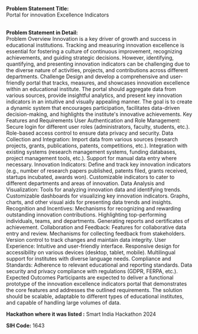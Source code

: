 **Problem Statement Title:**<br>
Portal for innovation Excellence Indicators
<br><br>

**Problem Statement in Detail:**<br>
Problem Overview Innovation is a key driver of growth and success in educational institutions. Tracking and measuring innovation excellence is essential for fostering a culture of continuous improvement, recognizing achievements, and guiding strategic decisions. However, identifying, quantifying, and presenting innovation indicators can be challenging due to the diverse nature of activities, projects, and contributions across different departments. Challenge Design and develop a comprehensive and user-friendly portal that tracks, measures, and showcases innovation excellence within an educational institute. The portal should aggregate data from various sources, provide insightful analytics, and present key innovation indicators in an intuitive and visually appealing manner. The goal is to create a dynamic system that encourages participation, facilitates data-driven decision-making, and highlights the institute's innovative achievements. Key Features and Requirements User Authentication and Role Management: Secure login for different user roles (administrators, faculty, students, etc.). Role-based access control to ensure data privacy and security. Data Collection and Integration: Import data from various sources (research projects, grants, publications, patents, competitions, etc.). Integration with existing systems (research management systems, funding databases, project management tools, etc.). Support for manual data entry where necessary. Innovation Indicators: Define and track key innovation indicators (e.g., number of research papers published, patents filed, grants received, startups incubated, awards won). Customizable indicators to cater to different departments and areas of innovation. Data Analysis and Visualization: Tools for analyzing innovation data and identifying trends. Customizable dashboards for visualizing key innovation indicators. Graphs, charts, and other visual aids for presenting data trends and insights. Recognition and Incentives: Mechanisms for recognizing and rewarding outstanding innovation contributions. Highlighting top-performing individuals, teams, and departments. Generating reports and certificates of achievement. Collaboration and Feedback: Features for collaborative data entry and review. Mechanisms for collecting feedback from stakeholders. Version control to track changes and maintain data integrity. User Experience: Intuitive and user-friendly interface. Responsive design for accessibility on various devices (desktop, tablet, mobile). Multilingual support for institutes with diverse language needs. Compliance and Standards: Adherence to relevant educational and reporting standards. Data security and privacy compliance with regulations (GDPR, FERPA, etc.). Expected Outcomes Participants are expected to deliver a functional prototype of the innovation excellence indicators portal that demonstrates the core features and addresses the outlined requirements. The solution should be scalable, adaptable to different types of educational institutes, and capable of handling large volumes of data.

**Hackathon where it was listed :** Smart India Hackathon 2024 <br>

**SIH Code:** 1643